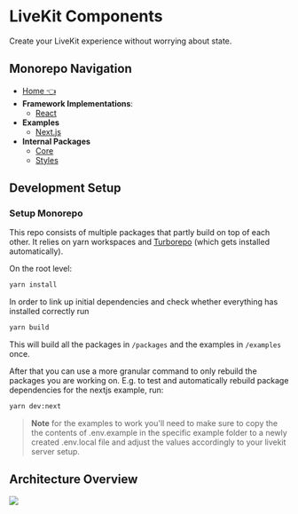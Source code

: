 # LiveKit Components

Create your LiveKit experience without worrying about state.

<!--NAV_START-->

## Monorepo Navigation

- [Home 👈](/README.md)
- **Framework Implementations**:
  - [React](/packages/react/README.md)
- **Examples**
  - [Next.js](/examples/nextjs/README.md)
- **Internal Packages**
  - [Core](/packages/core/README.md)
  - [Styles](/packages/styles/README.md)

<!--NAV_END-->

## Development Setup

### Setup Monorepo

This repo consists of multiple packages that partly build on top of each other.
It relies on yarn workspaces and [Turborepo](https://turbo.build/repo/docs) (which gets installed automatically).

On the root level:

```bash
yarn install
```

In order to link up initial dependencies and check whether everything has installed correctly run

```bash
yarn build
```

This will build all the packages in `/packages` and the examples in `/examples` once.

After that you can use a more granular command to only rebuild the packages you are working on.
E.g. to test and automatically rebuild package dependencies for the nextjs example, run:

```bash
yarn dev:next
```

> **Note** for the examples to work you'll need to make sure to copy the the contents of .env.example in the specific example folder to a newly created .env.local file and adjust the values accordingly to your livekit server setup.

## Architecture Overview

[![](https://mermaid.ink/img/pako:eNptUz2P2zAM_SuC5rgHdPTQ5XoHdOjUToUXRaITNRJpSLLvgkP--9FSbMuHaDBo8pF8_PqQmgzIVsakEvy06hSUb6bvHQp-mgK0_PUDIWCKT7OimAIonXa2rCnGOIFLe8-iupvNpRXOTnCx6Uk7y4CGdc3_eLenq4O4d8-qYraYIKByohW_ULvRgGGdSGcbmdZA0SYK14KF9xX7sogGBkADqO0Sseei4Y3ChZO-LrKIA2jbWy2sH8CBR26RJbz7lC9SAuGgT4J6sXVnfn-DwthT8FHANBchjioyVUcnqzcYV0OCjhHCpI5coziTMxZPIk_k270MNDlVlTTY0zln3chvQZ-Z5ughM9oFfxTuaw9E0_wonq04jtaZKAgfgtZJjRGyPPPuA_ltfTKumkIdcJk211lH_tjqqLdm3brye-uw9l-XovJ-1Jn9jOq1-hJw5VzTMZcKm8XNOD95kB6CV9bwSWXHTqYzeOhky6KBXo0udbLDG0PVmOjPFbVsUxjhIMfBbEe4KMHM6_y7XGk-1oMcFP4jYkivXITbJ88xPgo?type=png)](https://mermaid-js.github.io/mermaid-live-editor/edit#pako:eNptUz2P2zAM_SuC5rgHdPTQ5XoHdOjUToUXRaITNRJpSLLvgkP--9FSbMuHaDBo8pF8_PqQmgzIVsakEvy06hSUb6bvHQp-mgK0_PUDIWCKT7OimAIonXa2rCnGOIFLe8-iupvNpRXOTnCx6Uk7y4CGdc3_eLenq4O4d8-qYraYIKByohW_ULvRgGGdSGcbmdZA0SYK14KF9xX7sogGBkADqO0Sseei4Y3ChZO-LrKIA2jbWy2sH8CBR26RJbz7lC9SAuGgT4J6sXVnfn-DwthT8FHANBchjioyVUcnqzcYV0OCjhHCpI5coziTMxZPIk_k270MNDlVlTTY0zln3chvQZ-Z5ughM9oFfxTuaw9E0_wonq04jtaZKAgfgtZJjRGyPPPuA_ltfTKumkIdcJk211lH_tjqqLdm3brye-uw9l-XovJ-1Jn9jOq1-hJw5VzTMZcKm8XNOD95kB6CV9bwSWXHTqYzeOhky6KBXo0udbLDG0PVmOjPFbVsUxjhIMfBbEe4KMHM6_y7XGk-1oMcFP4jYkivXITbJ88xPgo)
